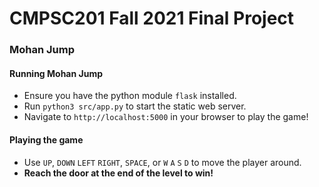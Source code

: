 # CMPSC201 Fall 2021 Final Project

### Mohan Jump

#### Running Mohan Jump

* Ensure you have the python module `flask` installed.
* Run `python3 src/app.py` to start the static web server.
* Navigate to `http://localhost:5000` in your browser to play the game!

#### Playing the game

* Use `UP`, `DOWN` `LEFT` `RIGHT`, `SPACE`, or `W` `A` `S` `D` to move the player around.
* **Reach the door at the end of the level to win!**
